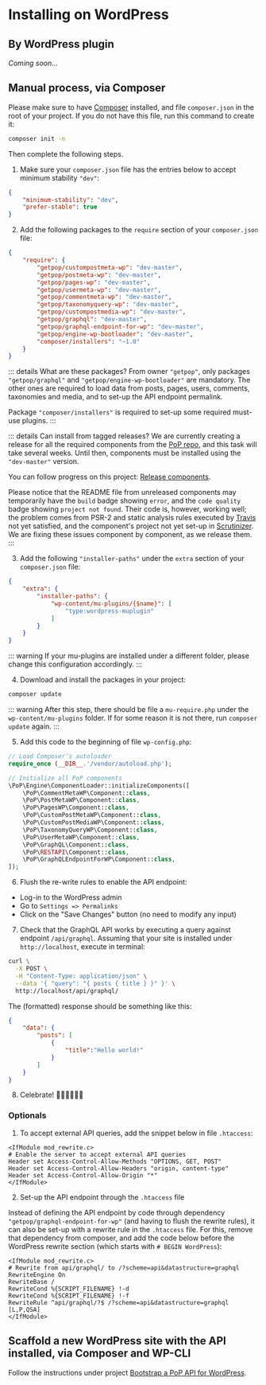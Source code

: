 # Installing on WordPress

## By WordPress plugin

_Coming soon..._

## Manual process, via Composer

Please make sure to have [Composer](https://getcomposer.org) installed, and file `composer.json` in the root of your project. If you do not have this file, run this command to create it:

```bash
composer init -n
```

Then complete the following steps.

1. Make sure your `composer.json` file has the entries below to accept minimum stability `"dev"`:

```json
{
    "minimum-stability": "dev",
    "prefer-stable": true
}
```

2. Add the following packages to the `require` section of your `composer.json` file:

```json
{
    "require": {
        "getpop/custompostmeta-wp": "dev-master",
        "getpop/postmeta-wp": "dev-master",
        "getpop/pages-wp": "dev-master",
        "getpop/usermeta-wp": "dev-master",
        "getpop/commentmeta-wp": "dev-master",
        "getpop/taxonomyquery-wp": "dev-master",
        "getpop/custompostmedia-wp": "dev-master",
        "getpop/graphql": "dev-master",
        "getpop/graphql-endpoint-for-wp": "dev-master",
        "getpop/engine-wp-bootloader": "dev-master",
        "composer/installers": "~1.0"
    }
}
```

::: details What are these packages?
From owner `"getpop"`, only packages `"getpop/graphql"` and `"getpop/engine-wp-bootloader"` are mandatory. The other ones are required to load data from posts, pages, users, comments, taxonomies and media, and to set-up the API endpoint permalink.

Package `"composer/installers"` is required to set-up some required must-use plugins.
:::

::: details Can install from tagged releases?
We are currently creating a release for all the required components from the [PoP repo](https://github.com/getpop), and this task will take several weeks. Until then, components must be installed using the `"dev-master"` version.

You can follow progress on this project: [Release components](https://github.com/GraphQLByPoP/graphql-by-pop.com/projects/4).

Please notice that the README file from unreleased components may temporarily have the `build` badge showing `error`, and the `code quality` badge showing `project not found`. Their code is, however, working well; the problem comes from PSR-2 and static analysis rules executed by [Travis](https://travis-ci.com) not yet satisfied, and the component's project not yet set-up in [Scrutinizer](https://scrutinizer-ci.com). We are fixing these issues component by component, as we release them.
:::

3. Add the following `"installer-paths"` under the `extra` section of your `composer.json` file:

```json
{
    "extra": {
        "installer-paths": {
            "wp-content/mu-plugins/{$name}": [
                "type:wordpress-muplugin"
            ]
        }
    }
}
```

::: warning
If your mu-plugins are installed under a different folder, please change this configuration accordingly.
:::

4. Download and install the packages in your project:

```bash
composer update
```

::: warning
After this step, there should be file a `mu-require.php` under the `wp-content/mu-plugins` folder. If for some reason it is not there, run `composer update` again.
:::

5. Add this code to the beginning of file `wp-config.php`:

```php
// Load Composer’s autoloader
require_once (__DIR__.'/vendor/autoload.php');

// Initialize all PoP components
\PoP\Engine\ComponentLoader::initializeComponents([
    \PoP\CommentMetaWP\Component::class,
    \PoP\PostMetaWP\Component::class,
    \PoP\PagesWP\Component::class,
    \PoP\CustomPostMetaWP\Component::class,
    \PoP\CustomPostMediaWP\Component::class,
    \PoP\TaxonomyQueryWP\Component::class,
    \PoP\UserMetaWP\Component::class,
    \PoP\GraphQL\Component::class,
    \PoP\RESTAPI\Component::class,
    \PoP\GraphQLEndpointForWP\Component::class,
]);
```

6. Flush the re-write rules to enable the API endpoint:

- Log-in to the WordPress admin
- Go to `Settings => Permalinks`
- Click on the "Save Changes" button (no need to modify any input)

7. Check that the GraphQL API works by executing a query against endpoint `/api/graphql`. Assuming that your site is installed under `http://localhost`, execute in terminal:

```bash
curl \
  -X POST \
  -H "Content-Type: application/json" \
  --data '{ "query": "{ posts { title } }" }' \
  http://localhost/api/graphql/
```

The (formatted) response should be something like this:

```json
{
    "data": {
        "posts": [
            {
                "title":"Hello world!"
            }
        ]
    }
}
```

8. Celebrate! 🥳🕺🏻💃🏼🙌

### Optionals

1. To accept external API queries, add the snippet below in file `.htaccess`:

```apacheconf
<IfModule mod_rewrite.c>
# Enable the server to accept external API queries
Header set Access-Control-Allow-Methods "OPTIONS, GET, POST"
Header set Access-Control-Allow-Headers "origin, content-type"
Header set Access-Control-Allow-Origin "*"
</IfModule>
```

2. Set-up the API endpoint through the `.htaccess` file

Instead of defining the API endpoint by code through dependency `"getpop/graphql-endpoint-for-wp"` (and having to flush the rewrite rules), it can also be set-up with a rewrite rule in the `.htaccess` file. For this, remove that dependency from composer, and add the code below before the WordPress rewrite section (which starts with `# BEGIN WordPress`):

```apacheconf
<IfModule mod_rewrite.c>
# Rewrite from api/graphql/ to /?scheme=api&datastructure=graphql
RewriteEngine On
RewriteBase /
RewriteCond %{SCRIPT_FILENAME} !-d
RewriteCond %{SCRIPT_FILENAME} !-f
RewriteRule ^api/graphql/?$ /?scheme=api&datastructure=graphql [L,P,QSA]
</IfModule>
```

## Scaffold a new WordPress site with the API installed, via Composer and WP-CLI

Follow the instructions under project [Bootstrap a PoP API for WordPress](https://github.com/leoloso/PoP-API-WP#creating-a-new-wordpress-site-with-pop-installed).

